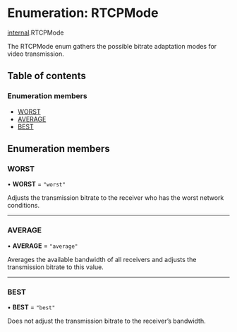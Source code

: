 # Enumeration: RTCPMode

[internal](../modules/internal.md).RTCPMode

The RTCPMode enum gathers the possible bitrate adaptation modes for video transmission.

## Table of contents

### Enumeration members

- [WORST](internal.RTCPMode.md#worst)
- [AVERAGE](internal.RTCPMode.md#average)
- [BEST](internal.RTCPMode.md#best)

## Enumeration members

### WORST

• **WORST** = `"worst"`

Adjusts the transmission bitrate to the receiver who has the worst network conditions.

___

### AVERAGE

• **AVERAGE** = `"average"`

Averages the available bandwidth of all receivers and adjusts the transmission bitrate to this value.

___

### BEST

• **BEST** = `"best"`

Does not adjust the transmission bitrate to the receiver’s bandwidth.
